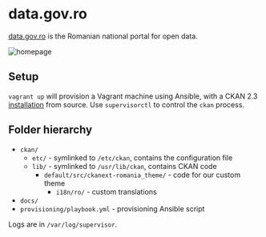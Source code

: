 # data.gov.ro

[data.gov.ro](http://data.gov.ro) is the Romanian national portal for open data.

![homepage](https://cloud.githubusercontent.com/assets/772220/7836915/ba2043b0-048c-11e5-9c06-25368d95cba0.png)

## Setup

`vagrant up` will provision a Vagrant machine using Ansible, with a CKAN 2.3
[installation](http://docs.ckan.org/en/ckan-2.3/maintaining/installing/install-from-source.html)
from source. Use `supervisorctl` to control the `ckan` process.

## Folder hierarchy

- `ckan/`
  - `etc/` - symlinked to `/etc/ckan`, contains the configuration file
  - `lib/` - symlinked to `/usr/lib/ckan`, contains CKAN code
    - `default/src/ckanext-romania_theme/` - code for our custom theme
      - `i18n/ro/` - custom translations
- `docs/`
- `provisioning/playbook.yml` - provisioning Ansible script

Logs are in `/var/log/supervisor`.
